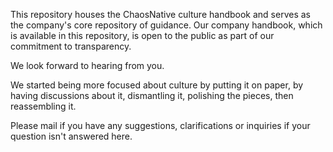 This repository houses the ChaosNative culture handbook and serves as the company's core repository of guidance.
Our company handbook, which is available in this repository, is open to the public as part of our commitment to transparency.

We look forward to hearing from you.

We started being more focused about culture by putting it on paper, by having discussions about it, dismantling it, polishing the pieces, then reassembling it.


Please mail  if you have any suggestions, clarifications or inquiries if your question isn't answered here.
